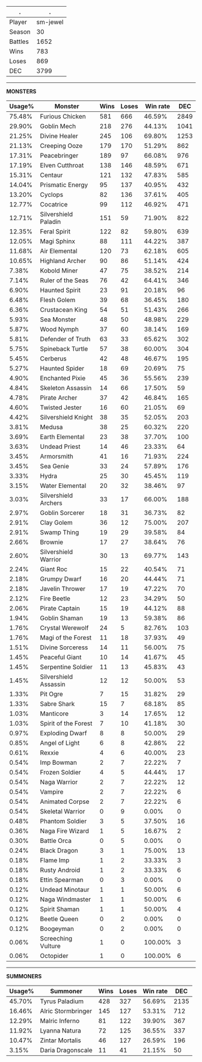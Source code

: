 .|.
|-|-
Player|sm-jewel
Season|30
Battles|1652
Wins|783
Loses|869
DEC|3799

---
**MONSTERS**

Usage%|Monster|Wins|Loses|Win rate|DEC|
-|-|-|-|-|-|
75.48%|Furious Chicken|581|666|46.59%|2849|
29.90%|Goblin Mech|218|276|44.13%|1041|
21.25%|Divine Healer|245|106|69.80%|1253|
21.13%|Creeping Ooze|179|170|51.29%|862|
17.31%|Peacebringer|189|97|66.08%|976|
17.19%|Elven Cutthroat|138|146|48.59%|671|
15.31%|Centaur|121|132|47.83%|585|
14.04%|Prismatic Energy|95|137|40.95%|432|
13.20%|Cyclops|82|136|37.61%|405|
12.77%|Cocatrice|99|112|46.92%|471|
12.71%|Silvershield Paladin|151|59|71.90%|822|
12.35%|Feral Spirit|122|82|59.80%|639|
12.05%|Magi Sphinx|88|111|44.22%|387|
11.68%|Air Elemental|120|73|62.18%|605|
10.65%|Highland Archer|90|86|51.14%|424|
7.38%|Kobold Miner|47|75|38.52%|214|
7.14%|Ruler of the Seas|76|42|64.41%|346|
6.90%|Haunted Spirit|23|91|20.18%|96|
6.48%|Flesh Golem|39|68|36.45%|180|
6.36%|Crustacean King|54|51|51.43%|266|
5.93%|Sea Monster|48|50|48.98%|229|
5.87%|Wood Nymph|37|60|38.14%|169|
5.81%|Defender of Truth|63|33|65.62%|302|
5.75%|Spineback Turtle|57|38|60.00%|304|
5.45%|Cerberus|42|48|46.67%|195|
5.27%|Haunted Spider|18|69|20.69%|75|
4.90%|Enchanted Pixie|45|36|55.56%|239|
4.84%|Skeleton Assassin|14|66|17.50%|59|
4.78%|Pirate Archer|37|42|46.84%|165|
4.60%|Twisted Jester|16|60|21.05%|69|
4.42%|Silvershield Knight|38|35|52.05%|203|
3.81%|Medusa|38|25|60.32%|220|
3.69%|Earth Elemental|23|38|37.70%|100|
3.63%|Undead Priest|14|46|23.33%|64|
3.45%|Armorsmith|41|16|71.93%|224|
3.45%|Sea Genie|33|24|57.89%|176|
3.33%|Hydra|25|30|45.45%|119|
3.15%|Water Elemental|20|32|38.46%|97|
3.03%|Silvershield Archers|33|17|66.00%|188|
2.97%|Goblin Sorcerer|18|31|36.73%|82|
2.91%|Clay Golem|36|12|75.00%|207|
2.91%|Swamp Thing|19|29|39.58%|84|
2.66%|Brownie|17|27|38.64%|76|
2.60%|Silvershield Warrior|30|13|69.77%|143|
2.24%|Giant Roc|15|22|40.54%|71|
2.18%|Grumpy Dwarf|16|20|44.44%|71|
2.18%|Javelin Thrower|17|19|47.22%|70|
2.12%|Fire Beetle|12|23|34.29%|50|
2.06%|Pirate Captain|15|19|44.12%|88|
1.94%|Goblin Shaman|19|13|59.38%|86|
1.76%|Crystal Werewolf|24|5|82.76%|103|
1.76%|Magi of the Forest|11|18|37.93%|49|
1.51%|Divine Sorceress|14|11|56.00%|75|
1.45%|Peaceful Giant|10|14|41.67%|45|
1.45%|Serpentine Soldier|11|13|45.83%|43|
1.45%|Silvershield Assassin|12|12|50.00%|53|
1.33%|Pit Ogre|7|15|31.82%|29|
1.33%|Sabre Shark|15|7|68.18%|85|
1.03%|Manticore|3|14|17.65%|12|
1.03%|Spirit of the Forest|7|10|41.18%|30|
0.97%|Exploding Dwarf|8|8|50.00%|29|
0.85%|Angel of Light|6|8|42.86%|22|
0.61%|Rexxie|4|6|40.00%|23|
0.54%|Imp Bowman|2|7|22.22%|7|
0.54%|Frozen Soldier|4|5|44.44%|17|
0.54%|Naga Warrior|2|7|22.22%|12|
0.54%|Vampire|2|7|22.22%|6|
0.54%|Animated Corpse|2|7|22.22%|6|
0.54%|Skeletal Warrior|0|9|0.00%|0|
0.48%|Phantom Soldier|3|5|37.50%|16|
0.36%|Naga Fire Wizard|1|5|16.67%|2|
0.30%|Battle Orca|0|5|0.00%|0|
0.24%|Black Dragon|3|1|75.00%|13|
0.18%|Flame Imp|1|2|33.33%|3|
0.18%|Rusty Android|1|2|33.33%|6|
0.18%|Ettin Spearman|0|3|0.00%|0|
0.12%|Undead Minotaur|1|1|50.00%|6|
0.12%|Naga Windmaster|1|1|50.00%|6|
0.12%|Spirit Shaman|1|1|50.00%|4|
0.12%|Beetle Queen|0|2|0.00%|0|
0.12%|Boogeyman|0|2|0.00%|0|
0.06%|Screeching Vulture|1|0|100.00%|3|
0.06%|Octopider|1|0|100.00%|6|

---
**SUMMONERS**

Usage%|Summoner|Wins|Loses|Win rate|DEC|
-|-|-|-|-|-|
45.70%|Tyrus Paladium|428|327|56.69%|2135|
16.46%|Alric Stormbringer|145|127|53.31%|712|
12.29%|Malric Inferno|81|122|39.90%|367|
11.92%|Lyanna Natura|72|125|36.55%|337|
10.47%|Zintar Mortalis|46|127|26.59%|196|
3.15%|Daria Dragonscale|11|41|21.15%|50|
